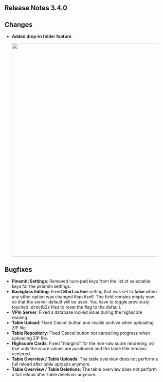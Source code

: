 ## Release Notes 3.4.0

## Changes

- **Added drop-in folder feature**: 

  <img src="https://raw.githubusercontent.com/syd711/vpin-studio/main/documentation/tables/drop-ins-menu.png" width="700" />


## Bugfixes

- **Pinemhi Settings**: Removed num-pad keys from the list of selectable keys for the pinemhi settings.
- **Backglass Editing**: Fixed **Start as Exe** setting that was set to **false** when any other option was changed than itself. The field remains empty now so that the server default will be used. You have to toggle previously touched .directb2s files to reset the flag to the default.
- **VPin Server**: Fixed a database locked issue during the highscore reading. 
- **Table Upload**: Fixed Cancel button and invalid archive when uploading ZIP file.
- **Table Repository**: Fixed Cancel button not cancelling progress when uploading ZIP file.
- **Highscore Cards**: Fixed "margins" for the non-raw score rendering, so that only the score values are positioned and the table title remains centered.
- **Table Overview / Table Uploads**: The table overview does not perform a full reload after table uploads anymore. 
- **Table Overview / Table Deletions**: The table overview does not perform a full reload after table deletions anymore. 